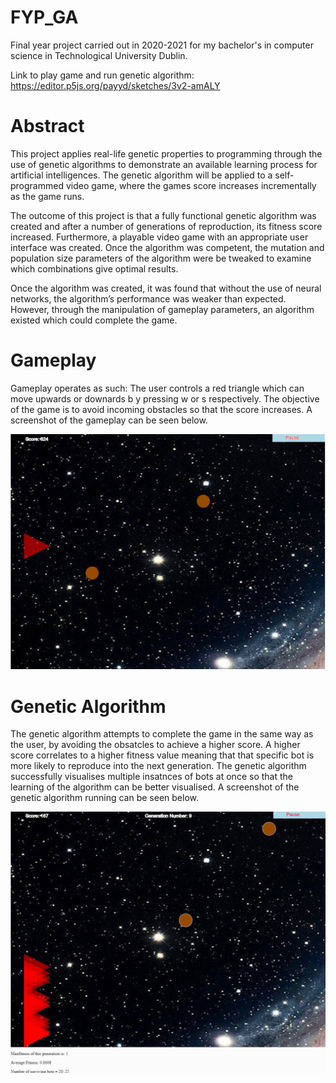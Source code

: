 # FYP_GA
Final year project carried out in 2020-2021 for my bachelor's in computer science in Technological University Dublin.

Link to play game and run genetic algorithm: https://editor.p5js.org/payyd/sketches/3v2-amALY

# Abstract

This project applies real-life genetic properties to programming through the use of genetic algorithms to demonstrate an available learning process for artificial intelligences. The genetic algorithm will be applied to a self-programmed video game, where the games score increases incrementally as the game runs.

The outcome of this project is that a fully functional genetic algorithm was created and after a number of generations of reproduction, its fitness score increased. Furthermore, a playable video game with an appropriate user interface was created. Once the algorithm was competent, the mutation and population size parameters of the algorithm were be tweaked to examine which combinations give optimal results.

Once the algorithm was created, it was found that without the use of neural networks, the algorithm’s performance was weaker than expected. However, through the manipulation of gameplay parameters, an algorithm existed which could complete the game.

# Gameplay

Gameplay operates as such: The user controls a red triangle which can move upwards or downards b y pressing w or s respectively. The objective of the game is to avoid incoming obstacles so that the score increases. A screenshot of the gameplay can be seen below.

![Sketch](gameplay.png)


# Genetic Algorithm

The genetic algorithm attempts to complete the game in the same way as the user, by avoiding the obsatcles to achieve a higher score. A higher score correlates to a higher fitness value meaning that that specific bot is more likely to reproduce into the next generation. The genetic algorithm successfully visualises multiple insatnces of bots at once so that the learning of the algorithm can be better visualised. A screenshot of the genetic algorithm running can be seen below. 

![Sketch](GA.png)
